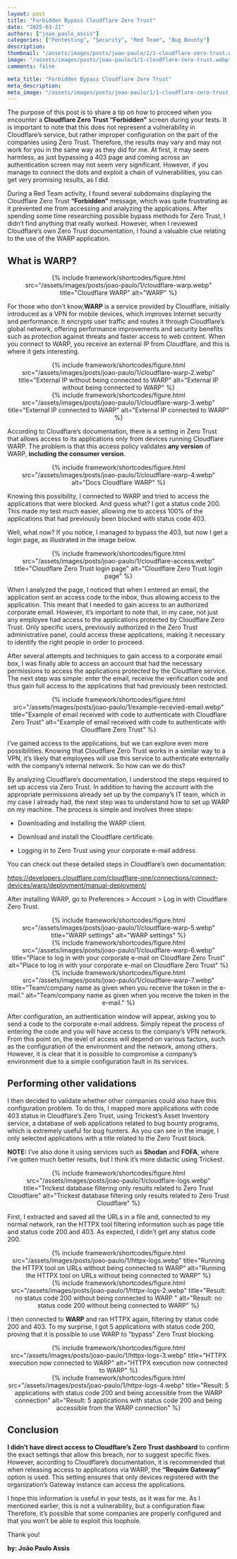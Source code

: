 ```yaml
---
layout: post
title: "Forbidden Bypass Cloudflare Zero Trust"
date: "2025-03-21"
authors: ["joao_paulo_assis"]
categories: ["Pentesting", "Security", "Red Team", "Bug Bounty"]
description:
thumbnail: "/assets/images/posts/joao-paulo/1/1-cloudflare-zero-trust.webp"
image: "/assets/images/posts/joao-paulo/1/1-cloudflare-zero-trust.webp"
comments: false

meta_title: "Forbidden Bypass Cloudflare Zero Trust"
meta_description:
meta_image: "/assets/images/posts/joao-paulo/1/1-cloudflare-zero-trust.webp"
---
```


The purpose of this post is to share a tip on how to proceed when you encounter a <strong>Cloudflare Zero Trust “Forbidden”</strong> screen during your tests. It is important to note that this does not represent a vulnerability in Cloudflare’s service, but rather improper configuration on the part of the companies using Zero Trust. Therefore, the results may vary and may not work for you in the same way as they did for me. At first, it may seem harmless, as just bypassing a 403 page and coming across an authentication screen may not seem very significant. However, if you manage to connect the dots and exploit a chain of vulnerabilities, you can get very promising results, as I did.

During a Red Team activity, I found several subdomains displaying the Cloudflare Zero Trust <strong>“Forbidden”</strong> message, which was quite frustrating as it prevented me from accessing and analyzing the applications. After spending some time researching possible bypass methods for Zero Trust, I didn’t find anything that really worked. However, when I reviewed Cloudflare’s own Zero Trust documentation, I found a valuable clue relating to the use of the WARP application.

## What is WARP?

<center>
{% include framework/shortcodes/figure.html src="/assets/images/posts/joao-paulo/1/cloudflare-warp.webp" title="Cloudflare WARP" alt="WARP" %}
</center>

For those who don’t know,<strong>WARP</strong> is a service provided by Cloudflare, initially introduced as a VPN for mobile devices, which improves Internet security and performance. It encrypts user traffic and routes it through Cloudflare’s global network, offering performance improvements and security benefits such as protection against threats and faster access to web content. When you connect to WARP, you receive an external IP from Cloudflare, and this is where it gets interesting.

<center>
{% include framework/shortcodes/figure.html src="/assets/images/posts/joao-paulo/1/cloudflare-warp-2.webp" title="External IP without being connected to WARP" alt="External IP without being connected to WARP" %}
</center>

<center>
{% include framework/shortcodes/figure.html src="/assets/images/posts/joao-paulo/1/cloudflare-warp-3.webp" title="External IP connected to WARP" alt="External IP connected to WARP" %}
</center>

According to Cloudflare’s documentation, there is a setting in Zero Trust that allows access to its applications only from devices running Cloudflare WARP. The problem is that this access policy validates <strong>any version</strong> of WARP, <strong>including the consumer version</strong>.

<center>
{% include framework/shortcodes/figure.html src="/assets/images/posts/joao-paulo/1/cloudflare-warp-4.webp" alt="Docs Cloudflare WARP" %}
</center>

Knowing this possibility, I connected to WARP and tried to access the applications that were blocked. And guess what? I got a status code 200. This made my test much easier, allowing me to access 100% of the applications that had previously been blocked with status code 403.

Well, what now? If you notice, I managed to bypass the 403, but now I get a login page, as illustrated in the image below.

<center>
{% include framework/shortcodes/figure.html src="/assets/images/posts/joao-paulo/1/cloudflare-access.webp" title="Cloudflare Zero Trust login page" alt="Cloudflare Zero Trust login page" %}
</center>

When I analyzed the page, I noticed that when I entered an email, the application sent an access code to the inbox, thus allowing access to the application. This meant that I needed to gain access to an authorized corporate email. However, it’s important to note that, in my case, not just any employee had access to the applications protected by Cloudflare Zero Trust. Only specific users, previously authorized in the Zero Trust administrative panel, could access these applications, making it necessary to identify the right people in order to proceed.

After several attempts and techniques to gain access to a corporate email box, I was finally able to access an account that had the necessary permissions to access the applications protected by the Cloudflare service. The next step was simple: enter the email, receive the verification code and thus gain full access to the applications that had previously been restricted.

<center>
{% include framework/shortcodes/figure.html src="/assets/images/posts/joao-paulo/1/example-recevied-email.webp" title="Example of email received with code to authenticate with Cloudflare Zero Trust" alt="Example of email received with code to authenticate with Cloudflare Zero Trust" %}
</center>

I’ve gained access to the applications, but we can explore even more possibilities. Knowing that Cloudflare Zero Trust works in a similar way to a VPN, it’s likely that employees will use this service to authenticate externally with the company’s internal network. So how can we do this?

By analyzing Cloudflare’s documentation, I understood the steps required to set up access via Zero Trust. In addition to having the account with the appropriate permissions already set up by the company’s IT team, which in my case I already had, the next step was to understand how to set up WARP on my machine. The process is simple and involves three steps:

- Downloading and installing the WARP client.

- Download and install the Cloudflare certificate.

- Logging in to Zero Trust using your corporate e-mail address.

You can check out these detailed steps in Cloudflare’s own documentation:

<a href="https://developers.cloudflare.com/cloudflare-one/connections/connect-devices/warp/deployment/manual-deployment/" target="_blank">
https://developers.cloudflare.com/cloudflare-one/connections/connect-devices/warp/deployment/manual-deployment/
</a>

After installing WARP, go to Preferences > Account > Log in with Cloudflare Zero Trust.

<center>
{% include framework/shortcodes/figure.html src="/assets/images/posts/joao-paulo/1/cloudflare-warp-5.webp" title="WARP settings" alt="WARP settings" %}
</center>

<center>
{% include framework/shortcodes/figure.html src="/assets/images/posts/joao-paulo/1/cloudflare-warp-6.webp" title="Place to log in with your corporate e-mail on Cloudflare Zero Trust" alt="Place to log in with your corporate e-mail on Cloudflare Zero Trust" %}
</center>

<center>
{% include framework/shortcodes/figure.html src="/assets/images/posts/joao-paulo/1/cloudflare-warp-7.webp" title="Team/company name as given when you receive the token in the e-mail." alt="Team/company name as given when you receive the token in the e-mail." %}
</center>

After configuration, an authentication window will appear, asking you to send a code to the corporate e-mail address. Simply repeat the process of entering the code and you will have access to the company’s VPN network. From this point on, the level of access will depend on various factors, such as the configuration of the environment and the network, among others. However, it is clear that it is possible to compromise a company’s environment due to a simple configuration fault in its services.

## Performing other validations

I then decided to validate whether other companies could also have this configuration problem. To do this, I mapped more applications with code 403 status in Cloudflare’s Zero Trust, using Trickest’s Asset Inventory service, a database of web applications related to bug bounty programs, which is extremely useful for bug hunters. As you can see in the image, I only selected applications with a title related to the Zero Trust block.

<strong>NOTE:</strong> I’ve also done it using services such as <strong>Shodan</strong> and <strong>FOFA</strong>, where I’ve gotten much better results, but I think it’s more didactic using Trickest.

<center>
{% include framework/shortcodes/figure.html src="/assets/images/posts/joao-paulo/1/cloudflare-logs.webp" title="Trickest database filtering only results related to Zero Trust Cloudflare" alt="Trickest database filtering only results related to Zero Trust Cloudflare" %}
</center>

First, I extracted and saved all the URLs in a file and, connected to my normal network, ran the HTTPX tool filtering information such as page title and status code 200 and 403. As expected, I didn’t get any status code 200.

<center>
{% include framework/shortcodes/figure.html src="/assets/images/posts/joao-paulo/1/httpx-logs.webp" title="Running the HTTPX tool on URLs without being connected to WARP" alt="Running the HTTPX tool on URLs without being connected to WARP" %}
</center>

<center>
{% include framework/shortcodes/figure.html src="/assets/images/posts/joao-paulo/1/httpx-logs-2.webp" title="Result: no status code 200 without being connected to WARP
" alt="Result: no status code 200 without being connected to WARP" %}
</center>

I then connected to <strong>WARP</strong> and ran HTTPX again, filtering by status code 200 and 403. To my surprise, I got 5 applications with status code 200, proving that it is possible to use WARP to “bypass” Zero Trust blocking.

<center>
{% include framework/shortcodes/figure.html src="/assets/images/posts/joao-paulo/1/httpx-logs-3.webp" title="HTTPX execution now connected to WARP" alt="HTTPX execution now connected to WARP" %}
</center>

<center>
{% include framework/shortcodes/figure.html src="/assets/images/posts/joao-paulo/1/httpx-logs-4.webp" title="Result: 5 applications with status code 200 and being accessible from the WARP connection" alt="Result: 5 applications with status code 200 and being accessible from the WARP connection" %}
</center>

## Conclusion

<strong>I didn’t have direct access to Cloudflare’s Zero Trust dashboard</strong> to confirm the exact settings that allow this breach, nor to suggest specific fixes. However, according to Cloudflare’s documentation, it is recommended that when releasing access to applications via WARP, the <strong>“Require Gateway”</strong> option is used. This setting ensures that only devices registered with the organization’s Gateway instance can access the applications.

I hope this information is useful in your tests, as it was for me. As I mentioned earlier, this is not a vulnerability, but a configuration flaw. Therefore, it’s possible that some companies are properly configured and that you won’t be able to exploit this loophole.

Thank you!

<strong>by: João Paulo Assis</strong>

